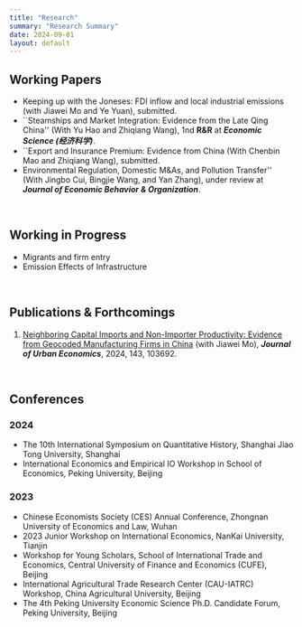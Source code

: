 ```yaml
---
title: "Research"
summary: "Research Summary"
date: 2024-09-01
layout: default
---
```


## Working Papers

- Keeping up with the Joneses: FDI inflow and local industrial emissions (with Jiawei Mo and Ye Yuan), submitted.
- ``Steamships and Market Integration: Evidence from the Late Qing China'' (With Yu Hao and Zhiqiang Wang), 1nd **R&R** at ***Economic Science (经济科学)***.
- ``Export and Insurance Premium: Evidence from China (With Chenbin Mao and Zhiqiang Wang), submitted.
- Environmental Regulation, Domestic M\&As, and Pollution Transfer'' (With Jingbo Cui, Bingjie Wang, and Yan Zhang), under review at ***Journal of Economic Behavior & Organization***.


&nbsp;
## Working in Progress

- Migrants and firm entry
- Emission Effects of Infrastructure

&nbsp;
## Publications & Forthcomings
1. [Neighboring Capital Imports and Non-Importer Productivity: Evidence from Geocoded Manufacturing Firms in China](https://www.sciencedirect.com/science/article/abs/pii/S0094119024000627) (with Jiawei Mo), ***Journal of Urban Economics***, 2024, 143, 103692.


&nbsp;
## Conferences

### 2024

- The 10th International Symposium on Quantitative History, Shanghai Jiao Tong University, Shanghai
- International Economics and Empirical IO Workshop in School of Economics, Peking University, Beijing


### 2023
- Chinese Economists Society (CES) Annual Conference, Zhongnan University of Economics and Law, Wuhan
- 2023 Junior Workshop on International Economics, NanKai University, Tianjin
- Workshop for Young Scholars, School of International Trade and Economics, Central University of Finance and Economics (CUFE), Beijing
- International Agricultural Trade Research Center (CAU-IATRC) Workshop, China Agricultural University, Beijing
- The 4th Peking University Economic Science Ph.D. Candidate Forum, Peking University, Beijing
